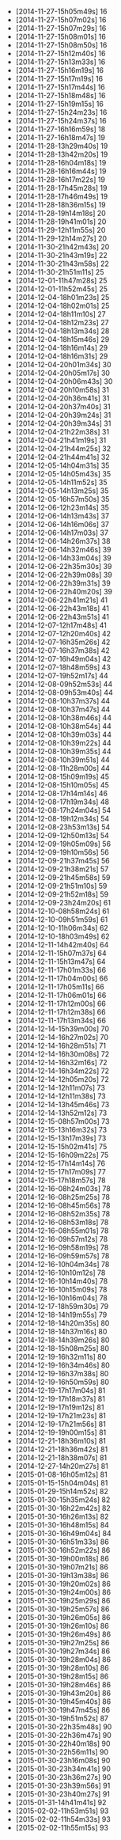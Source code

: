 + [2014-11-27-15h05m49s] 16
+ [2014-11-27-15h07m02s] 16
+ [2014-11-27-15h07m29s] 16
+ [2014-11-27-15h08m01s] 16
+ [2014-11-27-15h08m50s] 16
+ [2014-11-27-15h12m40s] 16
+ [2014-11-27-15h13m33s] 16
+ [2014-11-27-15h16m19s] 16
+ [2014-11-27-15h17m19s] 16
+ [2014-11-27-15h17m44s] 16
+ [2014-11-27-15h18m48s] 16
+ [2014-11-27-15h19m15s] 16
+ [2014-11-27-15h24m23s] 16
+ [2014-11-27-15h24m37s] 16
+ [2014-11-27-16h16m59s] 18
+ [2014-11-27-16h18m47s] 19
+ [2014-11-28-13h29m40s] 19
+ [2014-11-28-13h42m20s] 19
+ [2014-11-28-16h04m18s] 19
+ [2014-11-28-16h16m44s] 19
+ [2014-11-28-16h17m22s] 19
+ [2014-11-28-17h45m28s] 19
+ [2014-11-28-17h46m49s] 19
+ [2014-11-28-18h36m15s] 19
+ [2014-11-28-19h14m18s] 20
+ [2014-11-28-19h41m01s] 20
+ [2014-11-29-12h11m55s] 20
+ [2014-11-29-12h14m27s] 20
+ [2014-11-30-21h42m43s] 20
+ [2014-11-30-21h43m19s] 22
+ [2014-11-30-21h43m58s] 22
+ [2014-11-30-21h51m11s] 25
+ [2014-12-01-11h47m28s] 25
+ [2014-12-01-11h52m45s] 25
+ [2014-12-04-18h01m23s] 25
+ [2014-12-04-18h02m01s] 25
+ [2014-12-04-18h11m10s] 27
+ [2014-12-04-18h12m23s] 27
+ [2014-12-04-18h13m34s] 28
+ [2014-12-04-18h15m46s] 29
+ [2014-12-04-18h16m14s] 29
+ [2014-12-04-18h16m31s] 29
+ [2014-12-04-20h01m34s] 30
+ [2014-12-04-20h05m17s] 30
+ [2014-12-04-20h06m43s] 30
+ [2014-12-04-20h10m58s] 31
+ [2014-12-04-20h36m41s] 31
+ [2014-12-04-20h37m40s] 31
+ [2014-12-04-20h39m24s] 31
+ [2014-12-04-20h39m34s] 31
+ [2014-12-04-21h22m38s] 31
+ [2014-12-04-21h41m19s] 31
+ [2014-12-04-21h44m25s] 32
+ [2014-12-04-21h44m41s] 32
+ [2014-12-05-14h04m31s] 35
+ [2014-12-05-14h05m43s] 35
+ [2014-12-05-14h11m52s] 35
+ [2014-12-05-14h13m25s] 35
+ [2014-12-05-16h57m50s] 35
+ [2014-12-06-12h23m14s] 35
+ [2014-12-06-14h13m43s] 37
+ [2014-12-06-14h16m06s] 37
+ [2014-12-06-14h17m03s] 37
+ [2014-12-06-14h26m37s] 38
+ [2014-12-06-14h32m46s] 39
+ [2014-12-06-14h33m04s] 39
+ [2014-12-06-22h35m30s] 39
+ [2014-12-06-22h39m08s] 39
+ [2014-12-06-22h39m31s] 39
+ [2014-12-06-22h40m20s] 39
+ [2014-12-06-22h41m21s] 41
+ [2014-12-06-22h43m18s] 41
+ [2014-12-06-22h43m51s] 41
+ [2014-12-07-12h17m48s] 41
+ [2014-12-07-12h20m40s] 42
+ [2014-12-07-16h35m26s] 42
+ [2014-12-07-16h37m38s] 42
+ [2014-12-07-16h49m04s] 42
+ [2014-12-07-18h48m59s] 43
+ [2014-12-07-19h52m17s] 44
+ [2014-12-08-09h52m53s] 44
+ [2014-12-08-09h53m40s] 44
+ [2014-12-08-10h37m37s] 44
+ [2014-12-08-10h37m47s] 44
+ [2014-12-08-10h38m46s] 44
+ [2014-12-08-10h38m54s] 44
+ [2014-12-08-10h39m03s] 44
+ [2014-12-08-10h39m22s] 44
+ [2014-12-08-10h39m35s] 44
+ [2014-12-08-10h39m51s] 44
+ [2014-12-08-11h28m00s] 44
+ [2014-12-08-15h09m19s] 45
+ [2014-12-08-15h10m05s] 45
+ [2014-12-08-17h14m14s] 46
+ [2014-12-08-17h19m34s] 48
+ [2014-12-08-17h24m04s] 54
+ [2014-12-08-19h12m34s] 54
+ [2014-12-08-23h53m13s] 54
+ [2014-12-09-12h50m13s] 54
+ [2014-12-09-19h05m09s] 56
+ [2014-12-09-19h10m56s] 56
+ [2014-12-09-21h37m45s] 56
+ [2014-12-09-21h38m21s] 57
+ [2014-12-09-21h45m58s] 59
+ [2014-12-09-21h51m10s] 59
+ [2014-12-09-21h52m18s] 59
+ [2014-12-09-23h24m20s] 61
+ [2014-12-10-08h58m24s] 61
+ [2014-12-10-09h51m59s] 61
+ [2014-12-10-11h06m34s] 62
+ [2014-12-10-18h03m49s] 62
+ [2014-12-11-14h42m40s] 64
+ [2014-12-11-15h07m37s] 64
+ [2014-12-11-15h13m47s] 64
+ [2014-12-11-17h01m33s] 66
+ [2014-12-11-17h04m00s] 66
+ [2014-12-11-17h05m11s] 66
+ [2014-12-11-17h06m01s] 66
+ [2014-12-11-17h12m00s] 66
+ [2014-12-11-17h12m38s] 66
+ [2014-12-11-17h13m34s] 66
+ [2014-12-14-15h39m00s] 70
+ [2014-12-14-16h27m02s] 70
+ [2014-12-14-16h28m51s] 71
+ [2014-12-14-16h30m08s] 72
+ [2014-12-14-16h32m16s] 72
+ [2014-12-14-16h34m22s] 72
+ [2014-12-14-12h05m20s] 72
+ [2014-12-14-12h11m07s] 73
+ [2014-12-14-12h11m38s] 73
+ [2014-12-14-13h45m46s] 73
+ [2014-12-14-13h52m12s] 73
+ [2014-12-15-08h57m00s] 73
+ [2014-12-15-13h16m32s] 73
+ [2014-12-15-13h17m39s] 73
+ [2014-12-15-15h02m41s] 75
+ [2014-12-15-16h09m22s] 75
+ [2014-12-15-17h14m14s] 76
+ [2014-12-15-17h17m09s] 77
+ [2014-12-15-17h18m57s] 78
+ [2014-12-16-08h24m03s] 78
+ [2014-12-16-08h25m25s] 78
+ [2014-12-16-08h45m56s] 78
+ [2014-12-16-08h52m35s] 78
+ [2014-12-16-08h53m18s] 78
+ [2014-12-16-08h55m01s] 78
+ [2014-12-16-09h57m12s] 78
+ [2014-12-16-09h58m19s] 78
+ [2014-12-16-09h59m57s] 78
+ [2014-12-16-10h04m34s] 78
+ [2014-12-16-10h10m12s] 78
+ [2014-12-16-10h14m40s] 78
+ [2014-12-16-10h15m09s] 78
+ [2014-12-16-10h16m04s] 78
+ [2014-12-17-18h59m30s] 79
+ [2014-12-18-14h19m55s] 79
+ [2014-12-18-14h20m35s] 80
+ [2014-12-18-14h37m16s] 80
+ [2014-12-18-14h39m26s] 80
+ [2014-12-18-15h08m25s] 80
+ [2014-12-19-16h32m11s] 80
+ [2014-12-19-16h34m46s] 80
+ [2014-12-19-16h37m38s] 80
+ [2014-12-19-16h50m59s] 80
+ [2014-12-19-17h17m04s] 81
+ [2014-12-19-17h18m37s] 81
+ [2014-12-19-17h19m12s] 81
+ [2014-12-19-17h21m23s] 81
+ [2014-12-19-17h21m56s] 81
+ [2014-12-19-19h00m15s] 81
+ [2014-12-21-18h36m10s] 81
+ [2014-12-21-18h36m42s] 81
+ [2014-12-21-18h38m07s] 81
+ [2014-12-27-14h20m27s] 81
+ [2015-01-08-16h05m12s] 81
+ [2015-01-15-15h04m04s] 81
+ [2015-01-29-15h14m52s] 82
+ [2015-01-30-15h35m24s] 82
+ [2015-01-30-16h22m42s] 82
+ [2015-01-30-16h26m13s] 82
+ [2015-01-30-16h48m15s] 84
+ [2015-01-30-16h49m04s] 84
+ [2015-01-30-16h51m33s] 86
+ [2015-01-30-16h52m22s] 86
+ [2015-01-30-19h00m18s] 86
+ [2015-01-30-19h07m21s] 86
+ [2015-01-30-19h13m38s] 86
+ [2015-01-30-19h20m02s] 86
+ [2015-01-30-19h24m00s] 86
+ [2015-01-30-19h25m29s] 86
+ [2015-01-30-19h25m57s] 86
+ [2015-01-30-19h26m05s] 86
+ [2015-01-30-19h26m10s] 86
+ [2015-01-30-19h26m49s] 86
+ [2015-01-30-19h27m25s] 86
+ [2015-01-30-19h27m34s] 86
+ [2015-01-30-19h28m04s] 86
+ [2015-01-30-19h28m10s] 86
+ [2015-01-30-19h28m15s] 86
+ [2015-01-30-19h28m46s] 86
+ [2015-01-30-19h43m20s] 86
+ [2015-01-30-19h45m40s] 86
+ [2015-01-30-19h47m45s] 86
+ [2015-01-30-19h51m52s] 87
+ [2015-01-30-22h35m48s] 90
+ [2015-01-30-22h36m47s] 90
+ [2015-01-30-22h40m18s] 90
+ [2015-01-30-22h56m11s] 90
+ [2015-01-30-23h16m08s] 90
+ [2015-01-30-23h34m41s] 90
+ [2015-01-30-23h36m27s] 90
+ [2015-01-30-23h39m56s] 91
+ [2015-01-30-23h40m27s] 91
+ [2015-01-31-14h41m41s] 92
+ [2015-02-02-11h53m51s] 93
+ [2015-02-02-11h54m33s] 93
+ [2015-02-02-11h55m15s] 93
